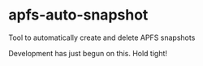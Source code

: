 # apfs-auto-snapshot
Tool to automatically create and delete APFS snapshots

Development has just begun on this. Hold tight!
